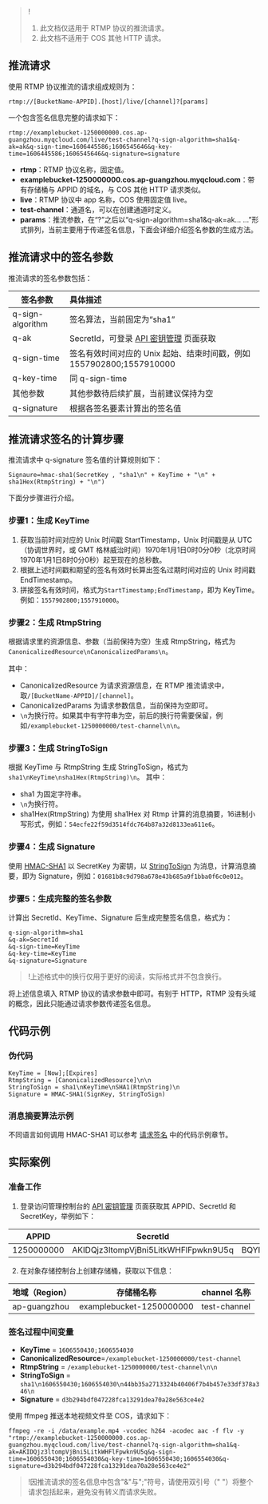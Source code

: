 > !
> 1. 此文档仅适用于 RTMP 协议的推流请求。
> 2. 此文档不适用于 COS 其他 HTTP 请求。

## 推流请求

使用 RTMP 协议推流的请求组成规则为：

```plaintext
rtmp://[BucketName-APPID].[host]/live/[channel]?[params]
```

一个包含签名信息完整的请求如下：

```plaintext
rtmp://examplebucket-1250000000.cos.ap-guangzhou.myqcloud.com/live/test-channel?q-sign-algorithm=sha1&q-ak=ak&q-sign-time=1606445586;1606545646&q-key-time=1606445586;1606545646&q-signature=signature
```

- **rtmp**：RTMP 协议名称，固定值。
- **examplebucket-1250000000.cos.ap-guangzhou.myqcloud.com**：带有存储桶与 APPID 的域名，与 COS 其他 HTTP 请求类似。
- **live**：RTMP 协议中 app 名称，COS 使用固定值 live。
- **test-channel**：通道名，可以在创建通道时定义。
- **params**：推流参数，在“?”之后以“q-sign-algorithm=sha1&q-ak=ak... ...”形式排列，当前主要用于传递签名信息，下面会详细介绍签名参数的生成方法。

## 推流请求中的签名参数

推流请求的签名参数包括：

| 签名参数         | 具体描述                                                     |
| ---------------- | :----------------------------------------------------------- |
| q-sign-algorithm | 签名算法，当前固定为“sha1”                                   |
| q-ak             | SecretId，可登录 [API 密钥管理](https://console.cloud.tencent.com/cam/capi) 页面获取 |
| q-sign-time      | 签名有效时间对应的 Unix 起始、结束时间戳，例如1557902800;1557910000 |
| q-key-time       | 同 q-sign-time                                                |
| 其他参数         | 其他参数待后续扩展，当前建议保持为空                         |
| q-signature      | 根据各签名要素计算出的签名值                                 |



## 推流请求签名的计算步骤

推流请求中 q-signature 签名值的计算规则如下：

```plaintext
Signaure=hmac-sha1(SecretKey , "sha1\n" + KeyTime + "\n" + sha1Hex(RtmpString) + "\n")
```

下面分步骤进行介绍。

### 步骤1：生成 KeyTime
1. 获取当前时间对应的 Unix 时间戳 StartTimestamp，Unix 时间戳是从 UTC（协调世界时，或 GMT 格林威治时间）1970年1月1日0时0分0秒（北京时间 1970年1月1日8时0分0秒）起至现在的总秒数。
2. 根据上述时间戳和期望的签名有效时长算出签名过期时间对应的 Unix 时间戳 EndTimestamp。
3. 拼接签名有效时间，格式为`StartTimestamp;EndTimestamp`，即为 KeyTime。例如：`1557902800;1557910000`。

### 步骤2：生成 RtmpString
根据请求里的资源信息、参数（当前保持为空）生成 RtmpString，格式为`CanonicalizedResource\nCanonicalizedParams\n`。

其中：
- CanonicalizedResource 为请求资源信息，在 RTMP 推流请求中，取`/[BucketName-APPID]/[channel]`。
- CanonicalizedParams 为请求参数信息，当前保持为空即可。
- `\n`为换行符。如果其中有字符串为空，前后的换行符需要保留，例如`/examplebucket-1250000000/test-channel\n\n`。


### 步骤3：生成 StringToSign[](id:step3)

根据 KeyTime 与 RtmpString 生成 StringToSign，格式为`sha1\nKeyTime\nsha1Hex(RtmpString)\n`。
其中：

- sha1 为固定字符串。
- `\n`为换行符。
- sha1Hex(RtmpString) 为使用 sha1Hex 对 Rtmp 计算的消息摘要，16进制小写形式，例如：`54ecfe22f59d3514fdc764b87a32d8133ea611e6`。

### 步骤4：生成 Signature

使用 [HMAC-SHA1](#step4) 以 SecretKey 为密钥，以 [StringToSign](#step3) 为消息，计算消息摘要，即为 Signature，例如：`01681b8c9d798a678e43b685a9f1bba0f6c0e012`。

### 步骤5：生成完整的签名参数

计算出 SecretId、KeyTime、Signature 后生成完整签名信息，格式为：

```plaintext
q-sign-algorithm=sha1
&q-ak=SecretId
&q-sign-time=KeyTime
&q-key-time=KeyTime
&q-signature=Signature
```

>!上述格式中的换行仅用于更好的阅读，实际格式并不包含换行。

将上述信息填入 RTMP 协议的请求参数中即可。有别于 HTTP，RTMP 没有头域的概念，因此只能通过请求参数传递签名信息。

## 代码示例

### 伪代码

```plaintext
KeyTime = [Now];[Expires]
RtmpString = [CanonicalizedResource]\n\n
StringToSign = sha1\nKeyTime\nSHA1(RtmpString)\n
Signature = HMAC-SHA1(SignKey, StringToSign)
```

### 消息摘要算法示例[](id:step4)

不同语言如何调用 HMAC-SHA1 可以参考 [请求签名](https://cloud.tencent.com/document/product/436/7778) 中的代码示例章节。

## 实际案例

### 准备工作

1. 登录访问管理控制台的 [API 密钥管理](https://console.cloud.tencent.com/cam/capi) 页面获取其 APPID、SecretId 和 SecretKey，举例如下：

| APPID      | SecretId                             | SecretKey                        |
| ---------- | ------------------------------------ | -------------------------------- |
| 1250000000 | AKIDQjz3ltompVjBni5LitkWHFlFpwkn9U5q | BQYIM75p8x0iWVFSIgqEKwFprpRSVHlz |

2. 在对象存储控制台上创建存储桶，获取以下信息：

| 地域（Region）       | 存储桶名称        | channel 名称     |
| ------------ | --------------------- | ------------ |
| ap-guangzhou | examplebucket-1250000000 | test-channel |



### 签名过程中间变量

- **KeyTime** = `1606550430;1606554030`
- **CanonicalizedResource**=`/examplebucket-1250000000/test-channel`
- **RtmpString** = `/examplebucket-1250000000/test-channel\n\n`
- **StringToSign** = `sha1\n1606550430;1606554030\n44bb35a2713324b40406f7b4b457e33df378a346\n`<span id="stringtosign"></span>
- **Signature** = `d3b294bdf047228fca13291dea70a28e563ce4e2`

  

使用 ffmpeg 推送本地视频文件至 COS，请求如下：

```plaintext
ffmpeg -re -i /data/example.mp4 -vcodec h264 -acodec aac -f flv -y  "rtmp://examplebucket-1250000000.cos.ap-guangzhou.myqcloud.com/live/test-channel?q-sign-algorithm=sha1&q-ak=AKIDQjz3ltompVjBni5LitkWHFlFpwkn9U5q&q-sign-time=1606550430;1606554030&q-key-time=1606550430;1606554030&q-signature=d3b294bdf047228fca13291dea70a28e563ce4e2"
```

> !因推流请求的签名信息中包含"&"与";"符号，请使用双引号（" "）将整个请求包括起来，避免没有转义而请求失败。
